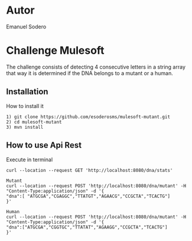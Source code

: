 # Autor
Emanuel Sodero

# Challenge Mulesoft
The challenge consists of detecting 4 consecutive letters in a string array that way it is determined if the DNA belongs to a mutant or a human.

## Installation
How to install it
```
1) git clone https://github.com/esoderosms/mulesoft-mutant.git
2) cd mulesoft-mutant
3) mvn install
```
## How to use Api Rest
Execute in terminal
```
curl --location --request GET 'http://localhost:8080/dna/stats' 

Mutant
curl --location --request POST 'http://localhost:8080/dna/mutant' -H "Content-Type:application/json" -d '{
"dna":[ "ATGCGA","CGAGGC","TTATGT","AGAACG","CCGCTA","TCACTG"] 
}​'

Human
curl --location --request POST 'http://localhost:8080/dna/mutant' -H "Content-Type:application/json" -d '{
"dna":["ATGCGA","CGGTGC","TTATAT","AGAAGG","CCGCTA","TCACTG"] 
}'
```